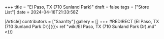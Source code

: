 +++
title = "El Paso, TX (710 Sunland Park)"
draft = false
tags = ["Store List"]
date = 2024-04-18T21:33:58Z

[Article]
contributors = ["Saan1ty"]
gallery = []
+++
#REDIRECT [El Paso, TX (710 Sunland Park Dr)]({{< ref "wiki/El Paso, TX (710 Sunland Park Dr).md" >}})